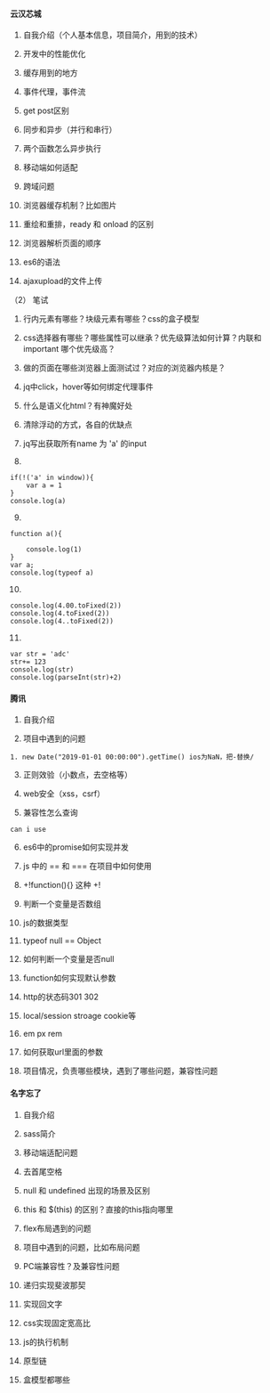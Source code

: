 #### 云汉芯城

1. 自我介绍（个人基本信息，项目简介，用到的技术）

2. 开发中的性能优化

3. 缓存用到的地方

4. 事件代理，事件流

5. get post区别

6. 同步和异步（并行和串行）

7. 两个函数怎么异步执行

8. 移动端如何适配

9. 跨域问题

10. 浏览器缓存机制？比如图片

11. 重绘和重排，ready 和 onload 的区别

12. 浏览器解析页面的顺序

13. es6的语法

14. ajaxupload的文件上传

（2） 笔试

1. 行内元素有哪些？块级元素有哪些？css的盒子模型

2. css选择器有哪些？哪些属性可以继承？优先级算法如何计算？内联和important 哪个优先级高？

3. 做的页面在哪些浏览器上面测试过？对应的浏览器内核是？

4. jq中click，hover等如何绑定代理事件

5. 什么是语义化html？有神魔好处

6. 清除浮动的方式，各自的优缺点

7. jq写出获取所有name 为 'a' 的input

8.
```
if(!('a' in window)){
    var a = 1
}
console.log(a)
```

9.
```
function a(){

    console.log(1)
}
var a;
console.log(typeof a)

```

10.
```
console.log(4.00.toFixed(2))
console.log(4.toFixed(2))
console.log(4..toFixed(2))
```

11.
```
var str = 'adc'
str+= 123
console.log(str)
console.log(parseInt(str)+2)
```

#### 腾讯

1. 自我介绍

2. 项目中遇到的问题
```
1. new Date("2019-01-01 00:00:00").getTime() ios为NaN，把-替换/
```
3. 正则效验（小数点，去空格等）

4. web安全（xss，csrf）

5. 兼容性怎么查询
```
can i use
```

6. es6中的promise如何实现并发

7. js 中的 == 和 === 在项目中如何使用

8. +!function(){} 这种 +!

9. 判断一个变量是否数组

10. js的数据类型

11. typeof null == Object

12. 如何判断一个变量是否null

13. function如何实现默认参数

14. http的状态码301 302

15. local/session stroage cookie等

16. em px rem

17. 如何获取url里面的参数

18. 项目情况，负责哪些模块，遇到了哪些问题，兼容性问题

#### 名字忘了

1. 自我介绍

2. sass简介

3. 移动端适配问题

4. 去首尾空格

5. null 和 undefined 出现的场景及区别

6. this 和 $(this) 的区别？直接的this指向哪里

7. flex布局遇到的问题

8. 项目中遇到的问题，比如布局问题

9. PC端兼容性？及兼容性问题

10. 递归实现斐波那契

11. 实现回文字

12. css实现固定宽高比

13. js的执行机制

14. 原型链

15. 盒模型都哪些






